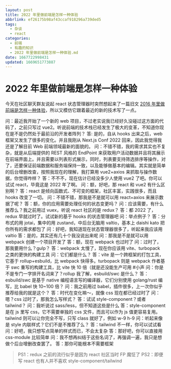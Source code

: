```yaml
---
layout: post
title: 2022 年里做前端是怎样一种体验
abbrlink: ef26175b98af43ccaf918296a739ded5
tags:
  - 杂谈
  - react
categories:
  - 前端
  - 有趣的知识
  - 2022 年里做前端是怎样一种体验.md
date: 1667722998431
updated: 1669651773887
---
```


# 2022 年里做前端是怎样一种体验

今天在社区聊天群友说起 react 状态管理器时突然想起来了一篇旧文 [2016 年里做前端是怎样一种体验](/p/333051b25bd047e8864d161a9a6982de)，所以又模仿它跟着最近的新的技术写了一点。

问：最近我开始了一个新的 web 项目，不过老实说我已经好久没碰过这方面的代码了，之前只写过 vue2。听说前端的技术栈已经发生了极大的变革，不知道你现在是不是仍然处于最前沿的开发者阵列？
答: 是的，自从 hooks 出来之后，web 框架又发生了很多的变化。并且我刚从 Next.js Conf 2022 回来，因此我觉得我还是了解目前 Web 前端领域最新的面貌的。
问：不错不错，我的需求其实也不复杂，就是从后端提供的 REST 风格的 EndPoint 来获取用户活动数据并且将其展示在前端界面上。并且需要以列表形式展示，同时，列表要支持筛选排序等操作，对了，还要保证前端数据和服务端保持一致，以及能够做基本的编辑。其实就是简单的后台增删改查，按照我现在的理解，我打算用 vue2+axios 来抓取与操作数据，你觉得咋样？
答：不不不，现在估计已经没多少人使用 vue2 了吧。你可以试试 react，毕竟这是 2022 年了啊。
问：额，好吧，那 react 和 vue2 有什么区别啊？
答：react 是倾向函数式、不可变的框架，社区丰富，实践很多，而且 hooks 改变了一切。
问：不错不错，那我是不是就可以用 react+axios 来展示数据了呢？
答：额，你的应用需要处理任何的状态变更吗？
问：应该需要，有什么推荐么？我之前用过 vuex，听说 react 社区的是 redux？
答：都 2022 了，redux 早就过时了。试试新的基于 hooks 的状态管理器吧
问：举点例子？
答：分布式的用 jotai，集中的用 zustand，中后台无脑用 valtio，基本上 daishi kato 把你所有的需求都包了
问：好吧，我知道现在状态管理器很多了，听起来我应该用 valtio
答：是的，其实还有几十个我没说出来呢
问：那我是不是就可以用 webpack 创建一个项目开发了
答：额，现在 webpack 也过时了
问：过时了，那我要用什么？gulp？
答：webpack 太慢了，现在你应该用 vite、turbopack 之类的更快的构建工具
问：它们都是什么？
答：vite 是一个跨框架的打包工具，它基于 rollup+esbuild，比 webpack 快得多。turbopack 则是 webpack 作者基于 swc 重写的构建工具，比 vite 快 10 倍（就是还没能生产可用 #小声
问：你是不是专门一字排开名词来了？rollup 我了解，esbuild/swc 是什么？
答：esbuild/swc 是基于 native 编程语言写的编译器，它们分别使用 golang/rust 编写，比 babel 快 10\~100 倍？
问：我之前用过 babel，插件很多，上一次你似乎推荐给我的就是这个？
答：时代在变化嘛～，就像 css 现在都已经过时了
问：嗯？css 过时了，那我怎么写样式？
答：试试 style-component？或者 tailwind？
问：我听说过 sass/less，但不知道这些是什么
答：style-component 是在 js 里写 css，它不需要单独的 css 文件，而且可以作为 js 值更容易复用。tailwind 则可以让你完全不写，只写 class 就好了，例如 w-9 h-9
问：听起来像是 style 内联样式？它们不是不推荐了么？
答：tailwind 不一样，你可以试试看
问：好吧，我只想写点简单的样式而已，不会太复杂
答：那好吧，你可以直接用 css-module 比较简单
问：我不想再纠结于这些名词了，再强调一遍，我只是想做个后台增删改查罢了。
答：那你可能根本不需要框架

> PS1：redux 之前的流行似乎是因为 react 社区当时 FP 魔怔了
> PS2：即便写 react 也有人并不喜欢 style-component/tailwind
